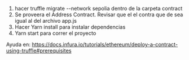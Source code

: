1. hacer truffle migrate --network sepolia dentro de la carpeta contract
2. Se proveera el Address Contract. Revisar que el el contra que de sea igual al del archivo app.js
3. Hacer Yarn install para instalar dependencias
4. Yarn start para correr el proyecto

Ayuda en: https://docs.infura.io/tutorials/ethereum/deploy-a-contract-using-truffle#prerequisites
